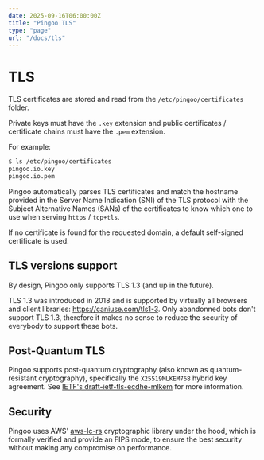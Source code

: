 ```yaml
---
date: 2025-09-16T06:00:00Z
title: "Pingoo TLS"
type: "page"
url: "/docs/tls"
---
```


# TLS


TLS certificates are stored and read from the `/etc/pingoo/certificates` folder.

Private keys must have the `.key` extension and public certificates / certificate chains must have the `.pem` extension.

For example:
```bash
$ ls /etc/pingoo/certificates
pingoo.io.key
pingoo.io.pem
```

Pingoo automatically parses TLS certificates and match the hostname provided in the Server Name Indication (SNI) of the TLS protocol with the Subject Alternative Names (SANs) of the certificates to know which one to use when serving `https` / `tcp+tls`.

If no certificate is found for the requested domain, a default self-signed certificate is used.



## TLS versions support

By design, Pingoo only supports TLS 1.3 (and up in the future).

TLS 1.3 was introduced in 2018 and is supported by virtually all browsers and client libraries: https://caniuse.com/tls1-3. Only abandonned bots don't support TLS 1.3, therefore it makes no sense to reduce the security of everybody to support these bots.


## Post-Quantum TLS

Pingoo supports post-quantum cryptography (also known as quantum-resistant cryptography), specifically the `X25519MLKEM768` hybrid key agreement. See [IETF's draft-ietf-tls-ecdhe-mlkem](https://datatracker.ietf.org/doc/draft-ietf-tls-ecdhe-mlkem/) for more information.


## Security

Pingoo uses AWS' [aws-lc-rs](https://github.com/aws/aws-lc-rs) cryptographic library under the hood, which is formally verified and provide an FIPS mode, to ensure the best security without making any compromise on performance.
